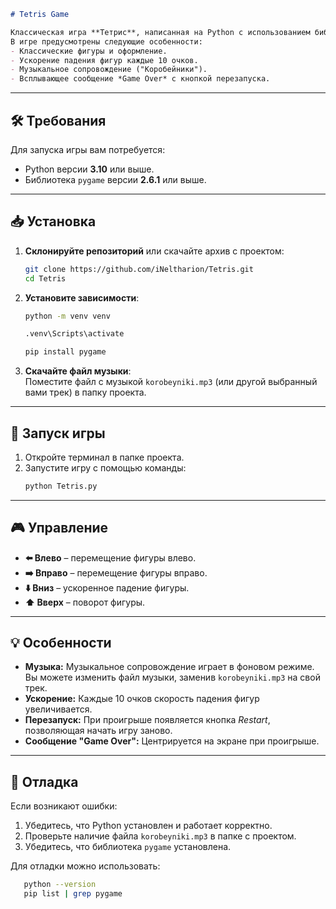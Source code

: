 ```markdown
# Tetris Game

Классическая игра **Тетрис**, написанная на Python с использованием библиотеки `pygame`.  
В игре предусмотрены следующие особенности:
- Классические фигуры и оформление.
- Ускорение падения фигур каждые 10 очков.
- Музыкальное сопровождение ("Коробейники").
- Всплывающее сообщение *Game Over* с кнопкой перезапуска.
```
---

## 🛠️ Требования

Для запуска игры вам потребуется:
- Python версии **3.10** или выше.
- Библиотека `pygame` версии **2.6.1** или выше.

---

## 📥 Установка

1. **Склонируйте репозиторий** или скачайте архив с проектом:
   ```bash
   git clone https://github.com/iNeltharion/Tetris.git
   cd Tetris
   ```

2. **Установите зависимости**:
   ```bash
   python -m venv venv
   ```
   ```bash   
   .venv\Scripts\activate
   ```
   ```bash	
   pip install pygame
   ```

3. **Скачайте файл музыки**:  
   Поместите файл с музыкой `korobeyniki.mp3` (или другой выбранный вами трек) в папку проекта.  

---

## 🚀 Запуск игры

1. Откройте терминал в папке проекта.  
2. Запустите игру с помощью команды:
   ```bash
   python Tetris.py
   ```

---

## 🎮 Управление

- **⬅️ Влево** – перемещение фигуры влево.
- **➡️ Вправо** – перемещение фигуры вправо.
- **⬇️ Вниз** – ускоренное падение фигуры.
- **⬆️ Вверх** – поворот фигуры.

---

## 💡 Особенности

- **Музыка:** Музыкальное сопровождение играет в фоновом режиме. Вы можете изменить файл музыки, заменив `korobeyniki.mp3` на свой трек.
- **Ускорение:** Каждые 10 очков скорость падения фигур увеличивается.
- **Перезапуск:** При проигрыше появляется кнопка *Restart*, позволяющая начать игру заново.
- **Сообщение "Game Over":** Центрируется на экране при проигрыше.

---

## 🐞 Отладка

Если возникают ошибки:
1. Убедитесь, что Python установлен и работает корректно.
2. Проверьте наличие файла `korobeyniki.mp3` в папке с проектом.
3. Убедитесь, что библиотека `pygame` установлена.

Для отладки можно использовать:
```bash
   python --version
   pip list | grep pygame
```